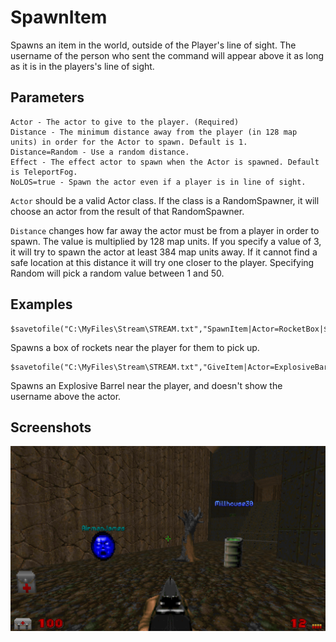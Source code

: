 # SpawnItem

Spawns an item in the world, outside of the Player's line of sight. The username of the person who sent the command will appear above it as long as it is in the players's line of sight.

## Parameters
```
Actor - The actor to give to the player. (Required)
Distance - The minimum distance away from the player (in 128 map units) in order for the Actor to spawn. Default is 1.
Distance=Random - Use a random distance.
Effect - The effect actor to spawn when the Actor is spawned. Default is TeleportFog.
NoLOS=true - Spawn the actor even if a player is in line of sight.
```

`Actor` should be a valid Actor class. If the class is a RandomSpawner, it will choose an actor from the result of that RandomSpawner.

`Distance` changes how far away the actor must be from a player in order to spawn. The value is multiplied by 128 map units. If you specify a value of 3, it will try to spawn the actor at least 384 map units away. If it cannot find a safe location at this distance it will try one closer to the player. Specifying Random will pick a random value between 1 and 50.

## Examples

```
$savetofile("C:\MyFiles\Stream\STREAM.txt","SpawnItem|Actor=RocketBox|$username|$dummyormsg")
```
Spawns a box of rockets near the player for them to pick up.

```
$savetofile("C:\MyFiles\Stream\STREAM.txt","GiveItem|Actor=ExplosiveBarrel,NoName=true|$username|$dummyormsg")
```
Spawns an Explosive Barrel near the player, and doesn't show the username above the actor.


## Screenshots

![screenshot_spawnitem](../screenshots/screenshot_spawnitem.png)

